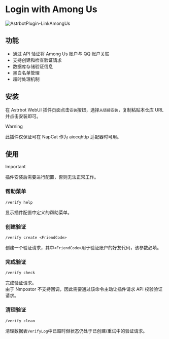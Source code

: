 # Login with Among Us

![AstrbotPlugin-LinkAmongUs](https://socialify.git.ci/QingFengTechnology/AstrbotPlugin-LinkAmongUs/image?description=1&font=KoHo&language=1&name=1&pattern=Solid&theme=Auto)

## 功能

- 通过 API 验证将 Among Us 账户与 QQ 账户关联
- 支持创建和检查验证请求
- 数据库存储验证信息
- 黑白名单管理
- 超时处理机制

## 安装

在 Astrbot WebUI 插件页面点击`安装`按钮，选择`从链接安装`，复制粘贴本仓库 URL 并点击安装即可。

> [!Warning]
> 此插件仅保证可在 NapCat 作为 aiocqhttp 适配器时可用。

## 使用

> [!important]
> 插件安装后需要进行配置，否则无法正常工作。

### 帮助菜单

```
/verify help
```
显示插件配置中定义的帮助菜单。

### 创建验证

```
/verify create <FriendCode>
```
创建一个验证请求，其中`<FriendCode>`用于验证账户的好友代码，该参数必填。

### 完成验证

```
/verify check
```
完成验证请求。\
由于 Nmpostor 不支持回调，因此需要通过该命令主动让插件请求 API 校验验证请求。

### 清理验证

```
/verify clean
```
清理数据表`VerifyLog`中已超时但状态仍处于已创建/重试中的验证请求。